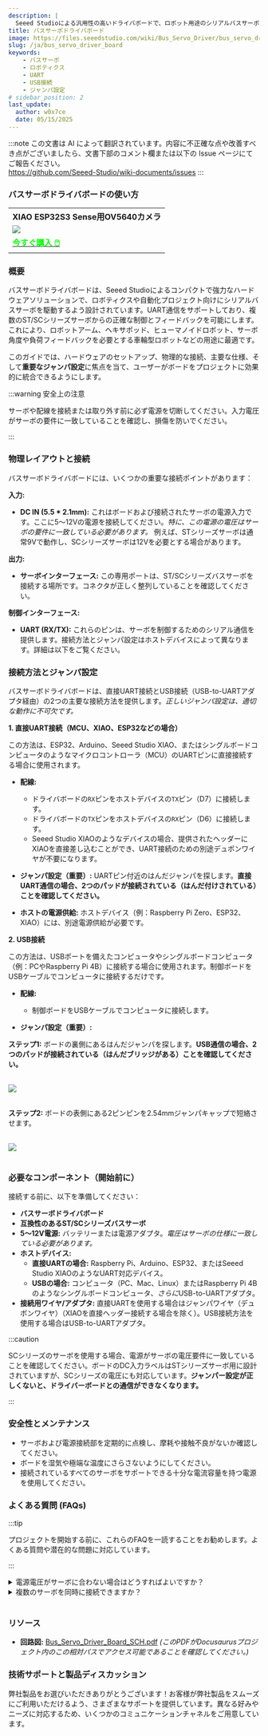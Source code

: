 ```yaml
---
description: |
  Seeed Studioによる汎用性の高いドライバボードで、ロボット用途のシリアルバスサーボを制御するために設計されています。接続方法（USBまたは直接UART）に応じて調整が必要な重要なジャンパ設定を備えています。
title: バスサーボドライバボード
image: https://files.seeedstudio.com/wiki/Bus_Servo_Driver/bus_servo_driver_board_main.webp
slug: /ja/bus_servo_driver_board
keywords:
    - バスサーボ
    - ロボティクス
    - UART
    - USB接続
    - ジャンパ設定
# sidebar_position: 2
last_update:
  author: w0x7ce
  date: 05/15/2025
---
```

:::note
この文書は AI によって翻訳されています。内容に不正確な点や改善すべき点がございましたら、文書下部のコメント欄または以下の Issue ページにてご報告ください。  
https://github.com/Seeed-Studio/wiki-documents/issues
:::

### バスサーボドライバボードの使い方

<div class="table-center">
  <table align="center">
    <tr>
        <th>XIAO ESP32S3 Sense用OV5640カメラ</th>
    </tr>
    <tr>
        <td><div style={{textAlign:'center'}}><img src="https://files.seeedstudio.com/wiki/bus_servo_driver_board/board.jpg" style={{width:250, height:'auto'}}/></div></td>
    </tr>
      <tr>
        <td><div class="get_one_now_container" style={{textAlign: 'center'}}>
          <a class="get_one_now_item" href="https://www.seeedstudio.com/Bus-Servo-Driver-Board-for-XIAO-p-6413.html">
              <strong><span><font color={'FFFFFF'} size={"4"}> 今すぐ購入 🖱️</font></span></strong>
          </a>
      </div></td>
    </tr>
  </table>
</div>


### 概要

バスサーボドライバボードは、Seeed Studioによるコンパクトで強力なハードウェアソリューションで、ロボティクスや自動化プロジェクト向けにシリアルバスサーボを駆動するよう設計されています。UART通信をサポートしており、複数のST/SCシリーズサーボからの正確な制御とフィードバックを可能にします。これにより、ロボットアーム、ヘキサポッド、ヒューマノイドロボット、サーボ角度や負荷フィードバックを必要とする車輪型ロボットなどの用途に最適です。

このガイドでは、ハードウェアのセットアップ、物理的な接続、主要な仕様、そして**重要なジャンパ設定**に焦点を当て、ユーザーがボードをプロジェクトに効果的に統合できるようにします。

:::warning 安全上の注意

サーボや配線を接続または取り外す前に必ず電源を切断してください。入力電圧がサーボの要件に一致していることを確認し、損傷を防いでください。

:::

### 物理レイアウトと接続

バスサーボドライバボードには、いくつかの重要な接続ポイントがあります：

**入力:**

* **DC IN (5.5 * 2.1mm):** これはボードおよび接続されたサーボの電源入力です。ここに5～12Vの電源を接続してください。*特に、この電源の電圧はサーボの要件に一致している必要があります。* 例えば、STシリーズサーボは通常9Vで動作し、SCシリーズサーボは12Vを必要とする場合があります。

**出力:**

* **サーボインターフェース:** この専用ポートは、ST/SCシリーズバスサーボを接続する場所です。コネクタが正しく整列していることを確認してください。

**制御インターフェース:**

* **UART (RX/TX):** これらのピンは、サーボを制御するためのシリアル通信を提供します。接続方法とジャンパ設定はホストデバイスによって異なります。詳細は以下をご覧ください。

### 接続方法とジャンパ設定

バスサーボドライバボードは、直接UART接続とUSB接続（USB-to-UARTアダプタ経由）の2つの主要な接続方法を提供します。*正しいジャンパ設定は、適切な動作に不可欠です。*

**1. 直接UART接続（MCU、XIAO、ESP32などの場合）**

この方法は、ESP32、Arduino、Seeed Studio XIAO、またはシングルボードコンピュータのようなマイクロコントローラ（MCU）のUARTピンに直接接続する場合に使用されます。

* **配線:**
    * ドライバボードの`RX`ピンをホストデバイスの`TX`ピン（D7）に接続します。
    * ドライバボードの`TX`ピンをホストデバイスの`RX`ピン（D6）に接続します。
    * Seeed Studio XIAOのようなデバイスの場合、提供されたヘッダーにXIAOを直接差し込むことができ、UART接続のための別途デュポンワイヤが不要になります。

* **ジャンパ設定（重要）:** UARTピン付近のはんだジャンパを探します。**直接UART通信の場合、2つのパッドが接続されている（はんだ付けされている）ことを確認してください。**

* **ホストの電源供給:** ホストデバイス（例：Raspberry Pi Zero、ESP32、XIAO）には、別途電源供給が必要です。

**2. USB接続**

この方法は、USBポートを備えたコンピュータやシングルボードコンピュータ（例：PCやRaspberry Pi 4B）に接続する場合に使用されます。制御ボードをUSBケーブルでコンピュータに接続するだけです。

* **配線:**
    * 制御ボードをUSBケーブルでコンピュータに接続します。

* **ジャンパ設定（重要）:** 

**ステップ1:** ボードの裏側にあるはんだジャンパを探します。**USB通信の場合、2つのパッドが接続されている（はんだブリッジがある）ことを確認してください。**

<br />
<div style={{ textAlign: 'center' }}>  
    <img   
        src="https://files.seeedstudio.com/wiki/bus_servo_driver_board/change-1.png"   
        style={{   
            width: '400px',   
            height: '400px',   
            borderRadius: '15px',   
            filter: 'drop-shadow(0 4px 15px rgba(0, 0, 0, 0.3))'   
        }}   
    />  
</div>  
<br />

**ステップ2:** ボードの表側にある2ピンピンを2.54mmジャンパキャップで短絡させます。

<br />
<div style={{ textAlign: 'center' }}>  
    <img   
        src="https://files.seeedstudio.com/wiki/bus_servo_driver_board/change-2.png"   
        style={{   
            width: '400px',   
            height: '400px',   
            borderRadius: '15px',   
            filter: 'drop-shadow(0 4px 15px rgba(0, 0, 0, 0.3))'   
        }}   
    />  
</div>  
<br />

### 必要なコンポーネント（開始前に）

接続する前に、以下を準備してください：

* **バスサーボドライバボード**
* **互換性のあるST/SCシリーズバスサーボ**
* **5～12V電源:** バッテリーまたは電源アダプタ。*電圧はサーボの仕様に一致している必要があります。*
* **ホストデバイス:**
    * **直接UARTの場合:** Raspberry Pi、Arduino、ESP32、またはSeeed Studio XIAOのようなUART対応デバイス。
    * **USBの場合:** コンピュータ（PC、Mac、Linux）またはRaspberry Pi 4Bのようなシングルボードコンピュータ、*さらに*USB-to-UARTアダプタ。
* **接続用ワイヤ/アダプタ:** 直接UARTを使用する場合はジャンパワイヤ（デュポンワイヤ）（XIAOを直接ヘッダー接続する場合を除く）。USB接続方法を使用する場合はUSB-to-UARTアダプタ。

:::caution

SCシリーズのサーボを使用する場合、電源がサーボの電圧要件に一致していることを確認してください。ボードのDC入力ラベルはSTシリーズサーボ用に設計されていますが、SCシリーズの電圧にも対応しています。**ジャンパー設定が正しくないと、ドライバーボードとの通信ができなくなります。**

:::

### 安全性とメンテナンス

- サーボおよび電源接続部を定期的に点検し、摩耗や接触不良がないか確認してください。
- ボードを湿気や極端な温度にさらさないようにしてください。
- 接続されているすべてのサーボをサポートできる十分な電流容量を持つ電源を使用してください。

### よくある質問 (FAQs)

:::tip

プロジェクトを開始する前に、これらのFAQを一読することをお勧めします。よくある質問や潜在的な問題に対応しています。

:::

<details> <summary>電源電圧がサーボに合わない場合はどうすればよいですか？</summary>

ボードやサーボが誤動作したり、損傷を受ける可能性があります。必ず入力電圧をサーボの要件に合わせてください。
</details> <details> <summary>複数のサーボを同時に接続できますか？</summary>

はい、複数のサーボをサポートしています。ただし、電源が合計の電流消費量に対応できることを確認してください。

</details> <br/>

### リソース

* **回路図:** [Bus_Servo_Driver_Board_SCH.pdf](https://files.seeedstudio.com/wiki/bus_servo_driver_board/202004237_Servo_Driver_Board_for_Seeed_Studio_XIAO_SCH_PDF_250225.pdf) *(このPDFがDocusaurusプロジェクト内のこの相対パスでアクセス可能であることを確認してください。)*
<!-- * **3Dモデル:** [Bus_Servo_Driver_Board_STEP.stp](Bus_Servo_Driver_Board_STEP.stp) *(このSTEPファイルがDocusaurusプロジェクト内のこの相対パスでアクセス可能であることを確認してください。)* -->

### 技術サポートと製品ディスカッション

弊社製品をお選びいただきありがとうございます！お客様が弊社製品をスムーズにご利用いただけるよう、さまざまなサポートを提供しています。異なる好みやニーズに対応するため、いくつかのコミュニケーションチャネルをご用意しています。

<div class="button_tech_support_container">

<a href="https://forum.seeedstudio.com/" class="button_forum"></a>

<a href="https://www.seeedstudio.com/contacts" class="button_email"></a>

</div>

<div class="button_tech_support_container">

<a href="https://discord.gg/kpY74apCWj" class="button_discord"></a>

<a href="https://github.com/Seeed-Studio/wiki-documents/discussions/69" class="button_discussion"></a>

</div>
